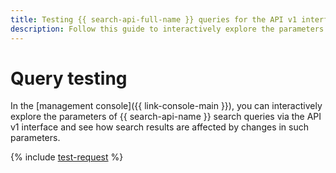 ```yaml
---
title: Testing {{ search-api-full-name }} queries for the API v1 interface
description: Follow this guide to interactively explore the parameters of {{ search-api-name }} search queries via API v1 and see how search results are affected by them.
---
```


# Query testing

In the [management console]({{ link-console-main }}), you can interactively explore the parameters of {{ search-api-name }} search queries via the API v1 interface and see how search results are affected by changes in such parameters. 

{% include [test-request](../../_includes/search-api/test-request.md) %}
